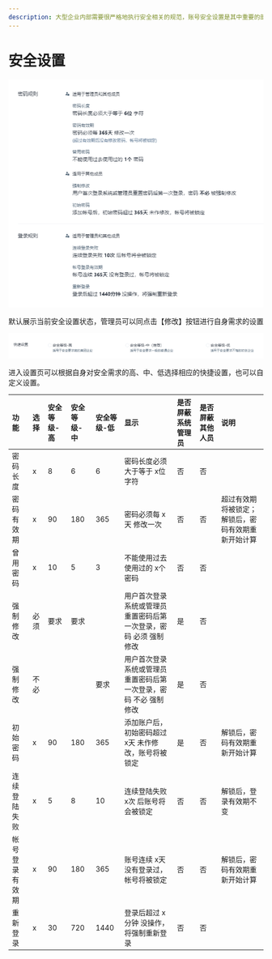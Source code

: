 ```yaml
---
description: 大型企业内部需要很严格地执行安全相关的规范，账号安全设置是其中重要的部分。
---
```


# 安全设置

![](../../.gitbook/assets/image%20%28197%29.png)

默认展示当前安全设置状态，管理员可以同点击【修改】按钮进行自身需求的设置

![](../../.gitbook/assets/image%20%28242%29.png)

进入设置页可以根据自身对安全需求的高、中、低选择相应的快捷设置，也可以自定义设置。



| 功能 | 选择 | 安全等级-高 | 安全等级-中  | 安全等级-低 | 显示 | 是否屏蔽系统管理员 | 是否屏蔽其他人员 | 说明 |
| :--- | :--- | :--- | :--- | :--- | :--- | :--- | :--- | :--- |
| 密码长度 | x | 8 | 6 | 6 | 密码长度必须大于等于 x位 字符 | 否 | 否 |  |
| 密码有效期 | x | 90 | 180 | 365 | 密码必须每 x天 修改一次 | 否 | 否 | 超过有效期将被锁定；解锁后，密码有效期重新开始计算 |
| 曾用密码 | x | 10 | 5 | 3 | 不能使用过去使用过的 x个 密码 | 否 | 否 |  |
| 强制修改 | 必须 | 要求 | 要求 |  | 用户首次登录系统或管理员重置密码后第一次登录，密码 必须 强制修改 | 是 | 否 |  |
| 强制修改 | 不必 |  |  | 要求 | 用户首次登录系统或管理员重置密码后第一次登录，密码 不必 强制修改 | 是 | 否 |  |
| 初始密码 | x | 90 | 180 | 365 | 添加账户后，初始密码超过 x天 未作修改，账号将被锁定 | 是 | 否 | 解锁后，密码有效期重新开始计算 |
| 连续登陆失败 | x | 5 | 8 | 10 | 连续登陆失败 x次 后账号将会被锁定 | 否 | 否 | 解锁后，登录有效期不变 |
| 帐号登录有效期 | x | 90 | 180 | 365 | 账号连续 x天 没有登录过，帐号将被锁定 | 否 | 否 | 解锁后，密码有效期重新开始计算 |
| 重新登录 | x | 30 | 720 | 1440 | 登录后超过 x分钟 没操作，将强制重新登录 | 否 | 否 |  |

